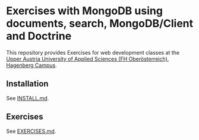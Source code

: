 # Exercises with MongoDB using documents, search, MongoDB/Client and Doctrine

This repository provides Exercises for web development classes at the [Upper Austria University of Applied Sciences (FH Oberösterreich), Hagenberg Campus](https://www.fh-ooe.at/en/hagenberg-campus/).

## Installation

See [INSTALL.md](https://github.com/Digital-Media/mongoshop/blob/main/INSTALL.md).

## Exercises

See [EXERCISES.md](https://github.com/Digital-Media/mongoshop/blob/main/EXERCISES.md).